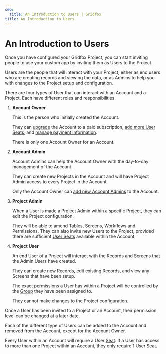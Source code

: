 ```yaml
---
seo:
  title: An Introduction to Users | Gridfox
title: An Introduction to Users
---
```

# An Introduction to Users

Once you have configured your Gridfox Project, you can start inviting people to use your custom app by inviting them as Users to the Project.

Users are the people that will interact with your Project, either as end users who are creating records and viewing the data, or as Admins to help you with changes to the Project setup and configuration.

There are four types of User that can interact with an Account and a Project. Each have different roles and responsibilities.

1. **Account Owner**

   This is the person who initially created the Account.

   They can [upgrade](/building-a-project/upgrading-your-account) the Account to a paid subscription, [add more User Seats](/building-a-project/upgrading-your-account#adding-seats-to-your-account), and [manage payment information](/building-a-project/updating-payment-details).

   There is only one Account Owner for an Account.
2. **Account Admin**

   Account Admins can help the Account Owner with the day-to-day management of the Account.

   They can create new Projects in the Account and will have Project Admin access to every Project in the Account.

   Only the Account Owner can [add new Account Admins](/building-a-project/adding-account-administrators) to the Account.
3. **Project Admin**

   When a User is made a Project Admin within a specific Project, they can edit the Project configuration.

   They will be able to amend Tables, Screens, Workflows and Permissions. They can also invite new Users to the Project, provided there are sufficient [User Seats](/building-a-project/upgrading-your-account) available within the Account.
4. **Project User**

   An end User of a Project will interact with the Records and Screens that the Admin Users have created.

   They can create new Records, edit existing Records, and view any Screens that have been setup. 

   The exact permissions a User has within a Project will be controlled by the [Group](/building-a-project/an-introduction-to-permissions) they have been assigned to.

   They cannot make changes to the Project configuration.

Once a User has been invited to a Project or an Account, their permission level can be changed at a later date.

Each of the different type of Users can be added to the Account and removed from the Account, except for the Account Owner. 

Every User within an Account will require a User [Seat](/building-a-project/upgrading-your-account). If a User has access to more than one Project within an Account, they only require 1 User Seat.